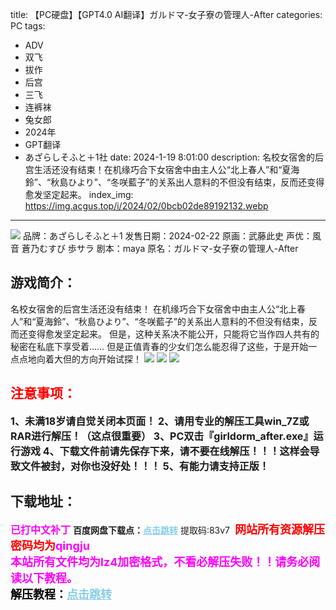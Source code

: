 title: 【PC硬盘】【GPT4.0 AI翻译】ガルドマ-女子寮の管理人-After
categories: PC
tags:
- ADV
- 双飞
- 拔作
- 后宫
- 三飞
- 连裤袜
- 兔女郎
- 2024年
- GPT翻译
- あざらしそふと＋1社
date: 2024-1-19 8:01:00
description: 名校女宿舍的后宫生活还没有结束！在机缘巧合下女宿舍中由主人公“北上春人”和“夏海鈴”、“秋島ひより”、“冬咲藍子”的关系出人意料的不但没有结束，反而还变得愈发坚定起来。
index_img: https://img.acgus.top/i/2024/02/0bcb02de89192132.webp
---
![](https://img.acgus.top/i/2024/02/0bcb02de89192132.webp)
品牌：あざらしそふと＋1
发售日期：2024-02-22
原画：武藤此史
声优：風音 蒼乃むすび 歩サラ
剧本：maya
原名：ガルドマ-女子寮の管理人-After

## 游戏简介：
名校女宿舍的后宫生活还没有结束！
在机缘巧合下女宿舍中由主人公“北上春人”和“夏海鈴”、“秋島ひより”、“冬咲藍子”的关系出人意料的不但没有结束，反而还变得愈发坚定起来。
但是，这种关系决不能公开，只能将它当作四人共有的秘密在私底下享受着……
但是正值青春的少女们怎么能忍得了这些，于是开始一点点地向着大但的方向开始试探！
![](https://img.acgus.top/i/2024/02/638c41a889192146.webp)
![](https://img.acgus.top/i/2024/02/0071eb5267192141.webp)
![](https://img.acgus.top/i/2024/02/d9dc13bbec192137.webp)




## <font color=#FF0000 >注意事项：</font>
<font size=3><b>1、未满18岁请自觉关闭本页面！
2、请用专业的解压工具win_7Z或RAR进行解压！（这点很重要）
3、PC双击『girldorm_after.exe』运行游戏
4、下载文件前请先保存下来，请不要在线解压！！！这样会导致文件被封，对你也没好处！！！
5、有能力请支持正版！</b></font>

## 下载地址：
<font color=#FF00FF size=3><b>已打中文补丁</b></font>
<b>百度网盘下载点：</b><a href="https://pan.baidu.com/s/1gbcdnMkLyEWTepaug7zhSg?pwd=83v7" style="color: #87CEEB;"><b>点击跳转</b></a> 提取码:83v7
<a style="padding: 0" href="https://post.qingju.org/AD/"><img style="max-width:100%" src="https://img.acgus.top/i/2024/07/478f689b8021d8d499ab43d21acf137a.gif" alt=""></a>
<b><font color=#FF0000 size=4>网站所有资源解压密码均为</b></font><b><font color=#FF00FF size=4>qingju</font><font color=#FF0000 ></font></b><br><b><font color=#FF00FF size=4>本站所有文件均为lz4加密格式，不看必解压失败！！请务必阅读以下教程。</b></font><br><b><font color=#000 size=4>解压教程：</b><a href="https://post.qingju.org/tutorial/000/" style="color: #87CEEB;"><b>点击跳转</b></a>